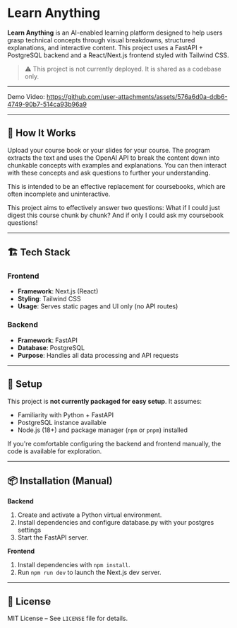 # Learn Anything

**Learn Anything** is an AI-enabled learning platform designed to help users grasp technical concepts through visual breakdowns, structured explanations, and interactive content. This project uses a FastAPI + PostgreSQL backend and a React/Next.js frontend styled with Tailwind CSS.

> ⚠️ This project is not currently deployed. It is shared as a codebase only.

---
Demo Video:
https://github.com/user-attachments/assets/576a6d0a-ddb6-4749-90b7-514ca93b96a9

---

## 🧠 How It Works 
Upload your course book or your slides for your course. The program extracts the text and uses the OpenAI API to break the content down into chunkable concepts with examples and explanations. You can then interact with these concepts and ask questions to further your understanding.

This is intended to be an effective replacement for coursebooks, which are often incomplete and uninteractive.

This project aims to effectively answer two questions: What if I could just digest this course chunk by chunk? And if only I could ask my coursebook questions! 

---

## 🏗 Tech Stack

### Frontend
- **Framework**: Next.js (React)
- **Styling**: Tailwind CSS
- **Usage**: Serves static pages and UI only (no API routes)

### Backend
- **Framework**: FastAPI
- **Database**: PostgreSQL
- **Purpose**: Handles all data processing and API requests

---

## 🚧 Setup

This project is **not currently packaged for easy setup**. It assumes:
- Familiarity with Python + FastAPI
- PostgreSQL instance available
- Node.js (18+) and package manager (`npm` or `pnpm`) installed

If you're comfortable configuring the backend and frontend manually, the code is available for exploration.

---

## 📦 Installation (Manual)

**Backend**
1. Create and activate a Python virtual environment.
2. Install dependencies and configure database.py with your postgres settings
3. Start the FastAPI server.

**Frontend**
1. Install dependencies with `npm install`.
2. Run `npm run dev` to launch the Next.js dev server.

---

## 📄 License

MIT License – See `LICENSE` file for details.

